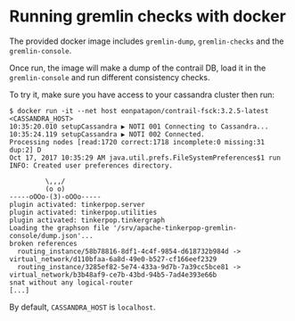 # Running gremlin checks with docker

The provided docker image includes `gremlin-dump`, `gremlin-checks` and the `gremlin-console`.

Once run, the image will make a dump of the contrail DB, load it in the `gremlin-console` and run different consistency checks.

To try it, make sure you have access to your cassandra cluster then run:

    $ docker run -it --net host eonpatapon/contrail-fsck:3.2.5-latest <CASSANDRA_HOST>
    10:35:20.010 setupCassandra ▶ NOTI 001 Connecting to Cassandra...
    10:35:24.119 setupCassandra ▶ NOTI 002 Connected.
    Processing nodes [read:1720 correct:1718 incomplete:0 missing:31 dup:2] D
    Oct 17, 2017 10:35:29 AM java.util.prefs.FileSystemPreferences$1 run
    INFO: Created user preferences directory.

             \,,,/
             (o o)
    -----oOOo-(3)-oOOo-----
    plugin activated: tinkerpop.server
    plugin activated: tinkerpop.utilities
    plugin activated: tinkerpop.tinkergraph
    Loading the graphson file '/srv/apache-tinkerpop-gremlin-console/dump.json'...
    broken references
      routing_instance/58b78816-8df1-4c4f-9854-d618732b984d -> virtual_network/d110bfaa-6a8d-49e0-b527-cf166eef2329
      routing_instance/3285ef82-5e74-433a-9d7b-7a39cc5bce81 -> virtual_network/b3b48af9-ce7b-43bd-94b5-7ad4e393e66b
    snat without any logical-router
    [...]

By default, `CASSANDRA_HOST` is `localhost`.
